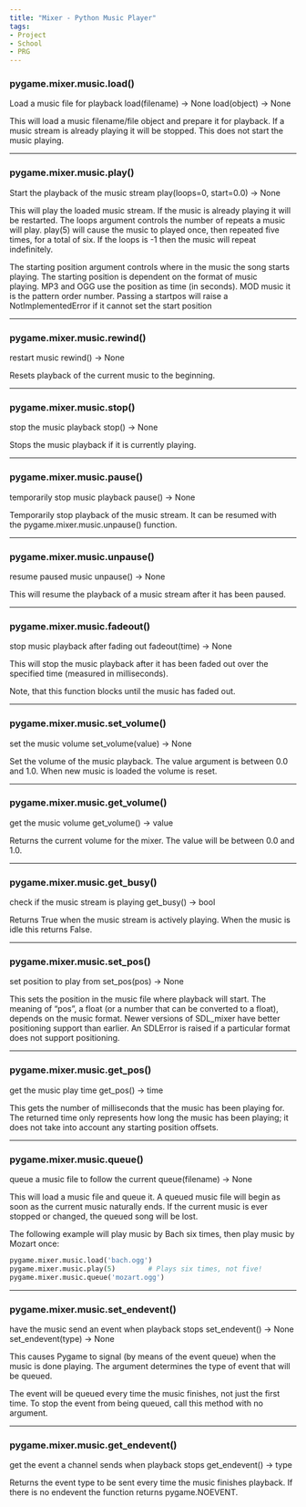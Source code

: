 ```yaml
---
title: "Mixer - Python Music Player"
tags:
- Project
- School
- PRG
---
```


### pygame.mixer.music.load()

Load a music file for playback
load(filename) -> None
load(object) -> None

This will load a music filename/file object and prepare it for playback. If a music stream is already playing it will be stopped. This does not start the music playing.

---

### pygame.mixer.music.play()

Start the playback of the music stream
play(loops=0, start=0.0) -> None

This will play the loaded music stream. If the music is already playing it will be restarted. The loops argument controls the number of repeats a music will play. play(5) will cause the music to played once, then repeated five times, for a total of six. If the loops is -1 then the music will repeat indefinitely.

The starting position argument controls where in the music the song starts playing. The starting position is dependent on the format of music playing. MP3 and OGG use the position as time (in seconds). MOD music it is the pattern order number. Passing a startpos will raise a NotImplementedError if it cannot set the start position

---

### pygame.mixer.music.rewind()

restart music
rewind() -> None

Resets playback of the current music to the beginning.

---

### pygame.mixer.music.stop()

stop the music playback
stop() -> None

Stops the music playback if it is currently playing.

---

### pygame.mixer.music.pause()

temporarily stop music playback
pause() -> None

Temporarily stop playback of the music stream. It can be resumed with the pygame.mixer.music.unpause() function.

---

### pygame.mixer.music.unpause()

resume paused music
unpause() -> None

This will resume the playback of a music stream after it has been paused.

---

### pygame.mixer.music.fadeout()

stop music playback after fading out
fadeout(time) -> None

This will stop the music playback after it has been faded out over the specified time (measured in milliseconds).

Note, that this function blocks until the music has faded out.

---

### pygame.mixer.music.set_volume()

set the music volume
set_volume(value) -> None

Set the volume of the music playback. The value argument is between 0.0 and 1.0. When new music is loaded the volume is reset.

---

### pygame.mixer.music.get_volume()

get the music volume
get_volume() -> value

Returns the current volume for the mixer. The value will be between 0.0 and 1.0.

---

### pygame.mixer.music.get_busy()

check if the music stream is playing
get_busy() -> bool

Returns True when the music stream is actively playing. When the music is idle this returns False.

---

### pygame.mixer.music.set_pos()

set position to play from
set_pos(pos) -> None

This sets the position in the music file where playback will start. The meaning of “pos”, a float (or a number that can be converted to a float), depends on the music format. Newer versions of SDL_mixer have better positioning support than earlier. An SDLError is raised if a particular format does not support positioning.

---

### pygame.mixer.music.get_pos()

get the music play time
get_pos() -> time

This gets the number of milliseconds that the music has been playing for. The returned time only represents how long the music has been playing; it does not take into account any starting position offsets.

---

### pygame.mixer.music.queue()

queue a music file to follow the current
queue(filename) -> None

This will load a music file and queue it. A queued music file will begin as soon as the current music naturally ends. If the current music is ever stopped or changed, the queued song will be lost.

The following example will play music by Bach six times, then play music by Mozart once:

```python
pygame.mixer.music.load('bach.ogg')
pygame.mixer.music.play(5)        # Plays six times, not five!
pygame.mixer.music.queue('mozart.ogg')
```

---

### pygame.mixer.music.set_endevent()

have the music send an event when playback stops
set_endevent() -> None
set_endevent(type) -> None

This causes Pygame to signal (by means of the event queue) when the music is done playing. The argument determines the type of event that will be queued.

The event will be queued every time the music finishes, not just the first time. To stop the event from being queued, call this method with no argument.

---

### pygame.mixer.music.get_endevent()

get the event a channel sends when playback stops
get_endevent() -> type

Returns the event type to be sent every time the music finishes playback. If there is no endevent the function returns pygame.NOEVENT.